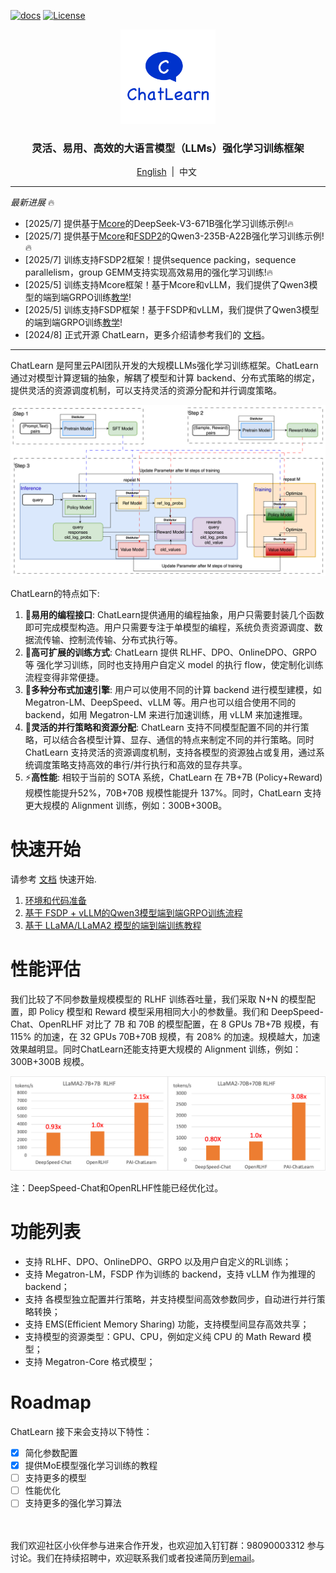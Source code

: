 
[![docs](https://img.shields.io/badge/docs-latest-brightgreen.svg)](https://chatlearn.readthedocs.io/zh-cn/latest/)
[![License](https://img.shields.io/badge/License-Apache%202.0-blue.svg)](https://github.com/alibaba/ChatLearn/blob/main/LICENSE)

<p align="center">
  <picture>
    <img alt="ChatLearn" src="docs/images/logo.jpg" width=30%>
  </picture>
</p>

<h3 align="center">
灵活、易用、高效的大语言模型（LLMs）强化学习训练框架
</h3>
<p align="center">
        <a href="README.md">English</a>&nbsp |  &nbsp中文&nbsp
</p>

---

*最新进展* 🔥
- [2025/7] 提供基于[Mcore](scripts/train_mcore_vllm_deepseek_v3_671b_grpo.sh)的DeepSeek-V3-671B强化学习训练示例!🔥
- [2025/7] 提供基于[Mcore](scripts/train_mcore_vllm_qwen3_235b_grpo.sh)和[FSDP2](scripts/train_fsdp_vllm_qwen3_235b_a22b_grpo.sh)的Qwen3-235B-A22B强化学习训练示例!🔥
- [2025/7] 训练支持FSDP2框架！提供sequence packing，sequence parallelism，group GEMM支持实现高效易用的强化学习训练!🔥
- [2025/5] 训练支持Mcore框架！基于Mcore和vLLM，我们提供了Qwen3模型的端到端GRPO训练[教学](docs/en/tutorial/tutorial_grpo_mcore.md)!
- [2025/5] 训练支持FSDP框架！基于FSDP和vLLM，我们提供了Qwen3模型的端到端GRPO训练[教学](docs/en/tutorial/tutorial_grpo_fsdp.md)!
- [2024/8] 正式开源 ChatLearn，更多介绍请参考我们的 [文档](docs/zh/chatlearn.md)。

---

ChatLearn 是阿里云PAI团队开发的大规模LLMs强化学习训练框架。ChatLearn 通过对模型计算逻辑的抽象，解耦了模型和计算 backend、分布式策略的绑定，提供灵活的资源调度机制，可以支持灵活的资源分配和并行调度策略。

![RLHF Flow](docs/images/rlhf.png)

ChatLearn的特点如下:
1. 🚀**易用的编程接口**: ChatLearn提供通用的编程抽象，用户只需要封装几个函数即可完成模型构造。用户只需要专注于单模型的编程，系统负责资源调度、数据流传输、控制流传输、分布式执行等。
2. 🔧**高可扩展的训练方式**: ChatLearn 提供 RLHF、DPO、OnlineDPO、GRPO 等 强化学习训练，同时也支持用户自定义 model 的执行 flow，使定制化训练流程变得非常便捷。
3. 🔄**多种分布式加速引擎**: 用户可以使用不同的计算 backend 进行模型建模，如 Megatron-LM、DeepSpeed、vLLM 等。用户也可以组合使用不同的 backend，如用 Megatron-LM 来进行加速训练，用 vLLM 来加速推理。
4. 🎯**灵活的并行策略和资源分配**: ChatLearn 支持不同模型配置不同的并行策略，可以结合各模型计算、显存、通信的特点来制定不同的并行策略。同时 ChatLearn 支持灵活的资源调度机制，支持各模型的资源独占或复用，通过系统调度策略支持高效的串行/并行执行和高效的显存共享。
5. ⚡**高性能**: 相较于当前的 SOTA 系统，ChatLearn 在 7B+7B (Policy+Reward) 规模性能提升52%，70B+70B 规模性能提升 137%。同时，ChatLearn 支持更大规模的 Alignment 训练，例如：300B+300B。

# 快速开始

请参考 [文档](https://chatlearn.readthedocs.io/zh-cn/latest/) 快速开始.

1. [环境和代码准备](docs/zh/installation.md)
2. [基于 FSDP + vLLM的Qwen3模型端到端GRPO训练流程](docs/zh/tutorial/tutorial_grpo_fsdp.md)
3. [基于 LLaMA/LLaMA2 模型的端到端训练教程](docs/zh/tutorial/tutorial_llama2.md)


# 性能评估

我们比较了不同参数量规模模型的 RLHF 训练吞吐量，我们采取 N+N 的模型配置，即 Policy 模型和 Reward 模型采用相同大小的参数量。我们和 DeepSpeed-Chat、OpenRLHF 对比了 7B 和 70B 的模型配置，在 8 GPUs 7B+7B 规模，有 115% 的加速，在 32 GPUs 70B+70B 规模，有 208% 的加速。规模越大，加速效果越明显。同时ChatLearn还能支持更大规模的 Alignment 训练，例如：300B+300B 规模。


![Compare Performance](docs/images/perf.png)

注：DeepSpeed-Chat和OpenRLHF性能已经优化过。

# 功能列表

- 支持 RLHF、DPO、OnlineDPO、GRPO 以及用户自定义的RL训练；
- 支持 Megatron-LM，FSDP 作为训练的 backend，支持 vLLM 作为推理的 backend；
- 支持 各模型独立配置并行策略，并支持模型间高效参数同步，自动进行并行策略转换；
- 支持 EMS(Efficient Memory Sharing) 功能，支持模型间显存高效共享；
- 支持模型的资源类型：GPU、CPU，例如定义纯 CPU 的 Math Reward 模型；
- 支持 Megatron-Core 格式模型；

# Roadmap

ChatLearn 接下来会支持以下特性：
- [X] 简化参数配置
- [X] 提供MoE模型强化学习训练的教程
- [ ] 支持更多的模型
- [ ] 性能优化
- [ ] 支持更多的强化学习算法

<br><br>
我们欢迎社区小伙伴参与进来合作开发，也欢迎加入钉钉群：98090003312 参与讨论。我们在持续招聘中，欢迎联系我们或者投递简历到[email](mailto:wanglin.zj@alibaba-inc.com)。
